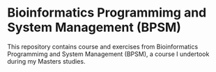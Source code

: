 # Bioinformatics Programmimg and System Management (BPSM)

This repository contains course and exercises from Bioinformatics Programmimg and System Management (BPSM), a course I undertook during my Masters studies.
